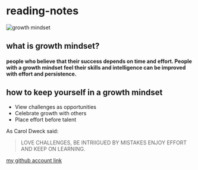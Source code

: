 # reading-notes
![growth mindset](https://encrypted-tbn0.gstatic.com/images?q=tbn:ANd9GcRIE1ptCvtrMSLrVZfJgtlT2tKH1cku6kfZFQ&usqp=CAU)

## what is growth mindset?
#### people who believe that their success depends on time and effort. People with a growth mindset feel their skills and intelligence can be improved with effort and persistence.
## how to keep yourself in a growth mindset
- View challenges as opportunities
- Celebrate growth with others
- Place effort before talent

As Carol Dweck said:

>LOVE CHALLENGES, BE INTRIIGUED BY MISTAKES
>ENJOY EFFORT AND KEEP ON LEARNING.

[ my github account link](https://github.com/shokreabozahra)







